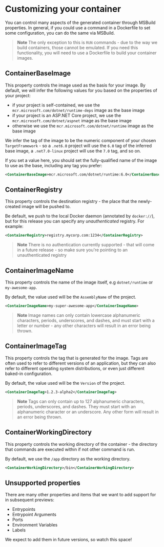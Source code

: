 # Customizing your container

You can control many aspects of the generated container through MSBuild properties. In general, if you could use a command in a Dockerfile to set some configuration, you can do the same via MSBuild. 

> **Note**
> The only exception to this is `RUN` commands - due to the way we build containers, those cannot be emulated. If you need this functionality, you will need to use a Dockerfile to build your container images.

## ContainerBaseImage

This property controls the image used as the basis for your image. By default, we will infer the following values for you based on the properties of your project:

* if your project is self-contained, we use the `mcr.microsoft.com/dotnet/runtime-deps` image as the base image
* if your project is an ASP.NET Core project, we use the `mcr.microsoft.com/dotnet/aspnet` image as the base image
* otherwise we use the `mcr.microsoft.com/dotnet/runtime` image as the base image

We infer the tag of the image to be the numeric component of your chosen `TargetFramework` - so a `.net6.0` project will use the `6.0` tag of the inferred base image, a `.net7.0-linux` project will use the `7.0` tag, and so on.

If you set a value here, you should set the fully-qualified name of the image to use as the base, including any tag you prefer:

```xml
<ContainerBaseImage>mcr.microsoft.com/dotnet/runtime:6.0</ContainerBaseImage>
```

## ContainerRegistry

This property controls the destination registry - the place that the newly-created image will be pushed to.

Be default, we push to the local Docker daemon (annotated by `docker://`), but for this release you can specify any _unauthenticated_ registry. For example:

```xml
<ContainerRegistry>registry.mycorp.com:1234</ContainerRegistry>
```

> **Note**
> There is no authentication currently supported - that will come in a future release - so make sure you're pointing to an unauthenticated registry

## ContainerImageName

This property controls the name of the image itself, e.g `dotnet/runtime` or `my-awesome-app`. 

By default, the value used will be the `AssemblyName` of the project.


```xml
<ContainerImageName>my-super-awesome-app</ContainerImageName>
```

> **Note**
> Image names can only contain lowercase alphanumeric characters, periods, underscores, and dashes, and must start with a letter or number - any other characters will result in an error being thrown.

## ContainerImageTag

This property controls the tag that is generated for the image. Tags are often used to refer to different versions of an application, but they can also refer to different operating system distributions, or even just different baked-in configuration.

By default, the value used will be the `Version` of the project.

```xml
<ContainerImageTag>1.2.3-alpha2</ContainerImageTag>
```

> **Note**
> Tags can only contain up to 127 alphanumeric characters, periods, underscores, and dashes. They must start with an alphanumeric character or an underscore. Any other form will result in an error being thrown.

## ContainerWorkingDirectory

This property controls the working directory of the container - the directory that commands are executed within if not other command is run.

By default, we use the `/app` directory as the working directory.

```xml
<ContainerWorkingDirectory>/bin</ContainerWorkingDirectory>
```

## Unsupported properties

There are many other properties and items that we want to add support for in subsequent previews:

* Entrypoints
* Entrypoint Arguments
* Ports
* Environment Variables
* Labels

We expect to add them in future versions, so watch this space!